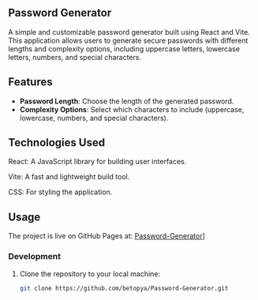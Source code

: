 ## Password Generator

A simple and customizable password generator built using React and Vite. This application allows users to generate secure passwords with different lengths and complexity options, including uppercase letters, lowercase letters, numbers, and special characters.

## Features

- **Password Length**: Choose the length of the generated password.
- **Complexity Options**: Select which characters to include (uppercase, lowercase, numbers, and special characters).

## Technologies Used

React: A JavaScript library for building user interfaces.

Vite: A fast and lightweight build tool.

CSS: For styling the application.

## Usage

The project is live on GitHub Pages at: [Password-Generator](https://betopya.github.io/Password-Generator/)]

### Development

1. Clone the repository to your local machine:
   ```bash
   git clone https://github.com/betopya/Password-Generator.git


